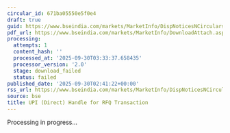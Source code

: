 ```yaml
---
circular_id: 671ba05550e5f0e4
draft: true
guid: https://www.bseindia.com/markets/MarketInfo/DispNoticesNCirculars.aspx?Noticeid={DD55BEDB-F22D-46F6-BFEB-03E38DAD21F0}&noticeno=20250930-1&dt=09/30/2025&icount=1&totcount=1&flag=0
pdf_url: https://www.bseindia.com/markets/MarketInfo/DownloadAttach.aspx?id=20250930-1&attachedId=
processing:
  attempts: 1
  content_hash: ''
  processed_at: '2025-09-30T03:33:37.658435'
  processor_version: '2.0'
  stage: download_failed
  status: failed
published_date: '2025-09-30T02:41:22+00:00'
rss_url: https://www.bseindia.com/markets/MarketInfo/DispNoticesNCirculars.aspx?Noticeid={DD55BEDB-F22D-46F6-BFEB-03E38DAD21F0}&noticeno=20250930-1&dt=09/30/2025&icount=1&totcount=1&flag=0
source: bse
title: UPI (Direct) Handle for RFQ Transaction
---
```


Processing in progress...